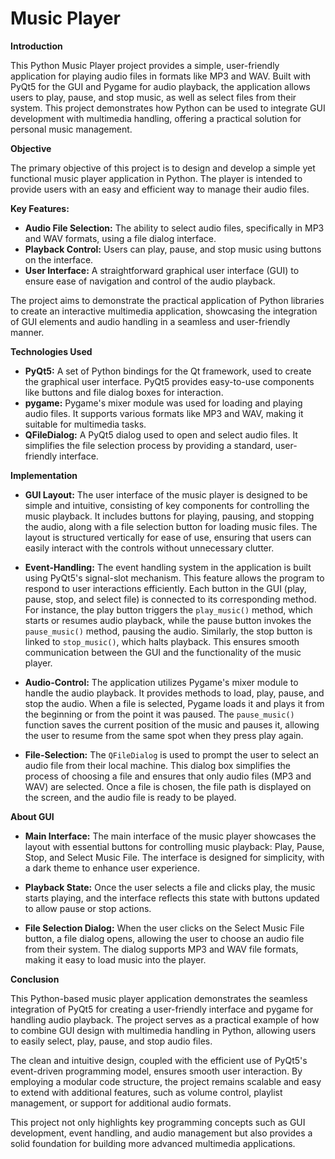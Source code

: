 # Music Player

**Introduction**

This Python Music Player project provides a simple, user-friendly application for playing audio files in formats like MP3 and WAV. Built with PyQt5 for the GUI and Pygame for audio playback, the application allows users to play, pause, and stop music, as well as select files from their system. This project demonstrates how Python can be used to integrate GUI development with multimedia handling, offering a practical solution for personal music management.

**Objective**

The primary objective of this project is to design and develop a simple yet functional music player application in Python. The player is intended to provide users with an easy and efficient way to manage their audio files.

**Key Features:**

* **Audio File Selection:** The ability to select audio files, specifically in MP3 and WAV formats, using a file dialog interface.
* **Playback Control:** Users can play, pause, and stop music using buttons on the interface.
* **User Interface:** A straightforward graphical user interface (GUI) to ensure ease of navigation and control of the audio playback.

The project aims to demonstrate the practical application of Python libraries to create an interactive multimedia application, showcasing the integration of GUI elements and audio handling in a seamless and user-friendly manner.

**Technologies Used**

* **PyQt5:** A set of Python bindings for the Qt framework, used to create the graphical user interface. PyQt5 provides easy-to-use components like buttons and file dialog boxes for interaction.
* **pygame:** Pygame's mixer module was used for loading and playing audio files. It supports various formats like MP3 and WAV, making it suitable for multimedia tasks.
* **QFileDialog:** A PyQt5 dialog used to open and select audio files. It simplifies the file selection process by providing a standard, user-friendly interface.

**Implementation**

* **GUI Layout:** The user interface of the music player is designed to be simple and intuitive, consisting of key components for controlling the music playback. It includes buttons for playing, pausing, and stopping the audio, along with a file selection button for loading music files. The layout is structured vertically for ease of use, ensuring that users can easily interact with the controls without unnecessary clutter.

* **Event-Handling:** The event handling system in the application is built using PyQt5's signal-slot mechanism. This feature allows the program to respond to user interactions efficiently. Each button in the GUI (play, pause, stop, and select file) is connected to its corresponding method. For instance, the play button triggers the `play_music()` method, which starts or resumes audio playback, while the pause button invokes the `pause_music()` method, pausing the audio. Similarly, the stop button is linked to `stop_music()`, which halts playback. This ensures smooth communication between the GUI and the functionality of the music player.

* **Audio-Control:** The application utilizes Pygame's mixer module to handle the audio playback. It provides methods to load, play, pause, and stop the audio. When a file is selected, Pygame loads it and plays it from the beginning or from the point it was paused. The `pause_music()` function saves the current position of the music and pauses it, allowing the user to resume from the same spot when they press play again.

* **File-Selection:** The `QFileDialog` is used to prompt the user to select an audio file from their local machine. This dialog box simplifies the process of choosing a file and ensures that only audio files (MP3 and WAV) are selected. Once a file is chosen, the file path is displayed on the screen, and the audio file is ready to be played.

**About GUI**

* **Main Interface:** The main interface of the music player showcases the layout with essential buttons for controlling music playback: Play, Pause, Stop, and Select Music File. The interface is designed for simplicity, with a dark theme to enhance user experience.

* **Playback State:** Once the user selects a file and clicks play, the music starts playing, and the interface reflects this state with buttons updated to allow pause or stop actions.

* **File Selection Dialog:** When the user clicks on the Select Music File button, a file dialog opens, allowing the user to choose an audio file from their system. The dialog supports MP3 and WAV file formats, making it easy to load music into the player.

**Conclusion**

This Python-based music player application demonstrates the seamless integration of PyQt5 for creating a user-friendly interface and pygame for handling audio playback. The project serves as a practical example of how to combine GUI design with multimedia handling in Python, allowing users to easily select, play, pause, and stop audio files.

The clean and intuitive design, coupled with the efficient use of PyQt5's event-driven programming model, ensures smooth user interaction. By employing a modular code structure, the project remains scalable and easy to extend with additional features, such as volume control, playlist management, or support for additional audio formats.

This project not only highlights key programming concepts such as GUI development, event handling, and audio management but also provides a solid foundation for building more advanced multimedia applications.
